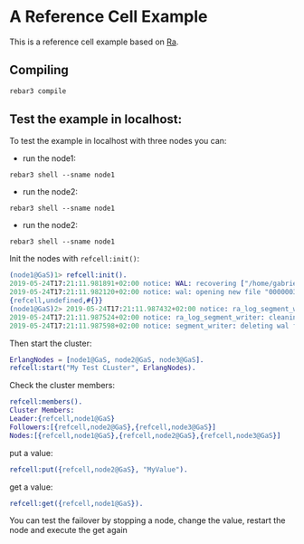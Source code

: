 # A Reference Cell Example

This is a reference cell example based on [Ra](https://github.com/rabbitmq/ra).

## Compiling

``` bash
rebar3 compile
```


## Test the example in localhost:


To test the example in localhost with three nodes you can:

- run the node1:
```
rebar3 shell --sname node1

```

- run the node2:
```
rebar3 shell --sname node1

```
- run the node2:
```
rebar3 shell --sname node1

```

Init the nodes with `refcell:init()`:

```erlang
(node1@GaS)1> refcell:init().
2019-05-24T17:21:11.981891+02:00 notice: WAL: recovering ["/home/gabriele/git/Pivotal/ra/refcell/node1@GaS/00000030.wal"]
2019-05-24T17:21:11.982120+02:00 notice: wal: opening new file "00000031.wal"
{refcell,undefined,#{}}
(node1@GaS)2> 2019-05-24T17:21:11.987432+02:00 notice: ra_log_segment_writer: error sending ra_log_event to: MYTE8K5Z7DX5I4A4. Error: No Pid
2019-05-24T17:21:11.987524+02:00 notice: ra_log_segment_writer: cleaning closed table for 'MYTE8K5Z7DX5I4A4' range: 0-1
2019-05-24T17:21:11.987598+02:00 notice: segment_writer: deleting wal file: 00000030.wal

```

Then start the cluster:

```erlang
ErlangNodes = [node1@GaS, node2@GaS, node3@GaS].
refcell:start("My Test CLuster", ErlangNodes).
```

Check the cluster members:

```erlang
refcell:members().
Cluster Members:
Leader:{refcell,node1@GaS}
Followers:[{refcell,node2@GaS},{refcell,node3@GaS}]
Nodes:[{refcell,node1@GaS},{refcell,node2@GaS},{refcell,node3@GaS}]
```

put a value:
```erlang
refcell:put({refcell,node2@GaS}, "MyValue").
```

get a value:
```erlang
refcell:get({refcell,node1@GaS}).
```

You can test the failover by stopping a node, change the value, restart the node and execute the get again


